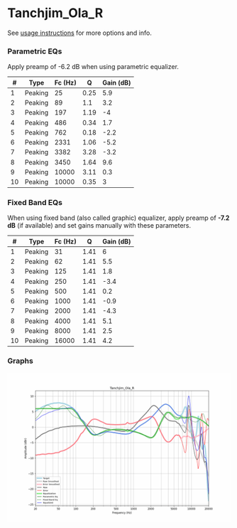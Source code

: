 # Tanchjim_Ola_R
See [usage instructions](https://github.com/jaakkopasanen/AutoEq#usage) for more options and info.

### Parametric EQs
Apply preamp of -6.2 dB when using parametric equalizer.

|   # | Type    |   Fc (Hz) |    Q |   Gain (dB) |
|-----|---------|-----------|------|-------------|
|   1 | Peaking |        25 | 0.25 |         5.9 |
|   2 | Peaking |        89 | 1.1  |         3.2 |
|   3 | Peaking |       197 | 1.19 |        -4   |
|   4 | Peaking |       486 | 0.34 |         1.7 |
|   5 | Peaking |       762 | 0.18 |        -2.2 |
|   6 | Peaking |      2331 | 1.06 |        -5.2 |
|   7 | Peaking |      3382 | 3.28 |        -3.2 |
|   8 | Peaking |      3450 | 1.64 |         9.6 |
|   9 | Peaking |     10000 | 3.11 |         0.3 |
|  10 | Peaking |     10000 | 0.35 |         3   |

### Fixed Band EQs
When using fixed band (also called graphic) equalizer, apply preamp of **-7.2 dB** (if available) and set gains manually with these parameters.

|   # | Type    |   Fc (Hz) |    Q |   Gain (dB) |
|-----|---------|-----------|------|-------------|
|   1 | Peaking |        31 | 1.41 |         6   |
|   2 | Peaking |        62 | 1.41 |         5.5 |
|   3 | Peaking |       125 | 1.41 |         1.8 |
|   4 | Peaking |       250 | 1.41 |        -3.4 |
|   5 | Peaking |       500 | 1.41 |         0.2 |
|   6 | Peaking |      1000 | 1.41 |        -0.9 |
|   7 | Peaking |      2000 | 1.41 |        -4.3 |
|   8 | Peaking |      4000 | 1.41 |         5.1 |
|   9 | Peaking |      8000 | 1.41 |         2.5 |
|  10 | Peaking |     16000 | 1.41 |         4.2 |

### Graphs
![](./Tanchjim_Ola_R.png)
